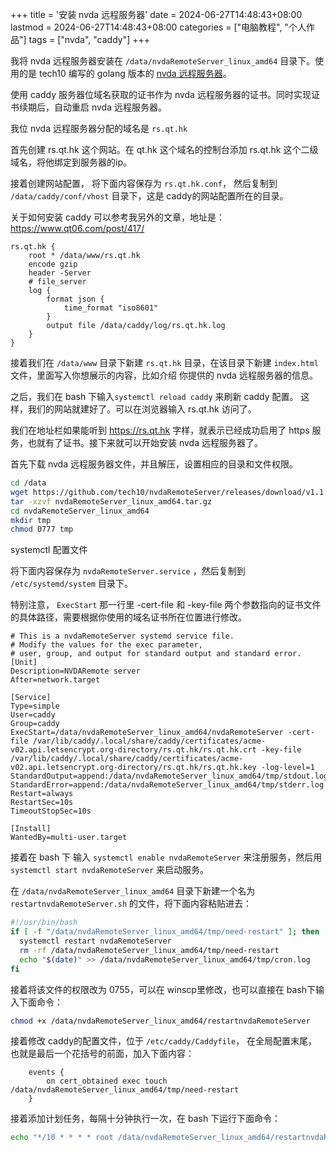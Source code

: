 +++
title = '安装 nvda 远程服务器'
date = 2024-06-27T14:48:43+08:00
lastmod = 2024-06-27T14:48:43+08:00
categories = ["电脑教程", "个人作品"]
tags = ["nvda", "caddy"]
+++



我将 nvda 远程服务器安装在 `/data/nvdaRemoteServer_linux_amd64` 目录下。使用的是 tech10 编写的 golang 版本的 [nvda 远程服务器][1]。

使用 caddy 服务器位域名获取的证书作为 nvda 远程服务器的证书。同时实现证书续期后，自动重启 nvda 远程服务器。

我位 nvda 远程服务器分配的域名是 `rs.qt.hk`

首先创建 rs.qt.hk 这个网站。在 qt.hk 这个域名的控制台添加 rs.qt.hk 这个二级域名，将他绑定到服务器的ip。

接着创建网站配置， 将下面内容保存为 `rs.qt.hk.conf`， 然后复制到 `/data/caddy/conf/vhost` 目录下，这是 caddy的网站配置所在的目录。

关于如何安装 caddy 可以参考我另外的文章，地址是： https://www.qt06.com/post/417/

```
rs.qt.hk {
	root * /data/www/rs.qt.hk
	encode gzip
	header -Server
	# file_server
	log {
		format json {
			time_format "iso8601"
		}
		output file /data/caddy/log/rs.qt.hk.log
	}
}
```

接着我们在 `/data/www` 目录下新建 `rs.qt.hk` 目录，在该目录下新建 `index.html` 文件，里面写入你想展示的内容，比如介绍 你提供的 nvda 远程服务器的信息。

之后，我们在 bash 下输入`systemctl reload caddy` 来刷新 caddy  配置。
 这样，我们的网站就建好了。可以在浏览器输入 rs.qt.hk 访问了。

我们在地址栏如果能听到 https://rs.qt.hk 字样，就表示已经成功启用了 https 服务，也就有了证书。接下来就可以开始安装 nvda 远程服务器了。

首先下载 nvda 远程服务器文件，并且解压，设置相应的目录和文件权限。

```bash
cd /data
wget https://github.com/tech10/nvdaRemoteServer/releases/download/v1.1.11/nvdaRemoteServer_linux_amd64.tar.gz
tar -xzvf nvdaRemoteServer_linux_amd64.tar.gz
cd nvdaRemoteServer_linux_amd64
mkdir tmp
chmod 0777 tmp
```

systemctl 配置文件

将下面内容保存为 `nvdaRemoteServer.service` ，然后复制到 `/etc/systemd/system` 目录下。

特别注意， `ExecStart` 那一行里 -cert-file 和 -key-file 两个参数指向的证书文件的具体路径，需要根据你使用的域名证书所在位置进行修改。

```
# This is a nvdaRemoteServer systemd service file.
# Modify the values for the exec parameter,
# user, group, and output for standard output and standard error.
[Unit]
Description=NVDARemote server
After=network.target

[Service]
Type=simple
User=caddy
Group=caddy
ExecStart=/data/nvdaRemoteServer_linux_amd64/nvdaRemoteServer -cert-file /var/lib/caddy/.local/share/caddy/certificates/acme-v02.api.letsencrypt.org-directory/rs.qt.hk/rs.qt.hk.crt -key-file /var/lib/caddy/.local/share/caddy/certificates/acme-v02.api.letsencrypt.org-directory/rs.qt.hk/rs.qt.hk.key -log-level=1
StandardOutput=append:/data/nvdaRemoteServer_linux_amd64/tmp/stdout.log
StandardError=append:/data/nvdaRemoteServer_linux_amd64/tmp/stderr.log
Restart=always
RestartSec=10s
TimeoutStopSec=10s

[Install]
WantedBy=multi-user.target
```

接着在 bash 下 输入 `systemctl enable nvdaRemoteServer` 来注册服务，然后用 `systemctl start nvdaRemoteServer`  来启动服务。

在 `/data/nvdaRemoteServer_linux_amd64` 目录下新建一个名为 `restartnvdaRemoteServer.sh` 的文件，将下面内容粘贴进去：

```bash
#!/usr/bin/bash
if [ -f "/data/nvdaRemoteServer_linux_amd64/tmp/need-restart" ]; then
  systemctl restart nvdaRemoteServer
  rm -rf /data/nvdaRemoteServer_linux_amd64/tmp/need-restart
  echo "$(date)" >> /data/nvdaRemoteServer_linux_amd64/tmp/cron.log
fi
```

接着将该文件的权限改为 0755，可以在 winscp里修改，也可以直接在 bash下输入下面命令：

```bash
chmod +x /data/nvdaRemoteServer_linux_amd64/restartnvdaRemoteServer
```

接着修改 caddy的配置文件，位于 `/etc/caddy/Caddyfile`， 在全局配置末尾，也就是最后一个花括号的前面，加入下面内容：

```
	events {
		on cert_obtained exec touch /data/nvdaRemoteServer_linux_amd64/tmp/need-restart
	}
```

接着添加计划任务，每隔十分钟执行一次，在 bash 下运行下面命令：

```bash
echo "*/10 * * * * root /data/nvdaRemoteServer_linux_amd64/restartnvdaRemoteServer.sh" > /etc/cron.d/restartnvdaRemoteServer
```

[1]: https://github.com/tech10/nvdaRemoteServer